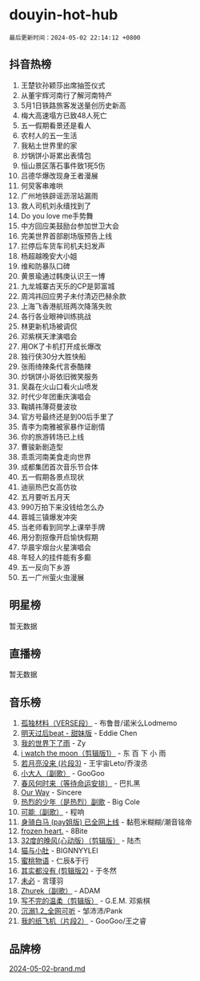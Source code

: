 # douyin-hot-hub

`最后更新时间：2024-05-02 22:14:12 +0800`

## 抖音热榜

1. 王楚钦孙颖莎出席抽签仪式
1. 从董宇辉河南行了解河南特产
1. 5月1日铁路旅客发送量创历史新高
1. 梅大高速塌方已致48人死亡
1. 五一假期看景还是看人
1. 农村人的五一生活
1. 我粘土世界里的家
1. 炒锅饼小哥累出表情包
1. 恒山景区落石事件致1死5伤
1. 吕德华爆改现身王者漫展
1. 何炅客串难哄
1. 广州地铁辟谣沥滘站漏雨
1. 救人司机刘永缙找到了
1. Do you love me手势舞
1. 中方回应美鼓励台参加世卫大会
1. 完美世界首部剧场版预告上线
1. 拦停后车货车司机夫妇发声
1. 杨超越晚安大小姐
1. 维和防暴队口碑
1. 黄景瑜通过韩庚认识王一博
1. 九龙城寨古天乐的CP是郭富城
1. 周鸿祎回应男子未付清迈巴赫余款
1. 上海飞香港航班两次降落失败
1. 各行各业眼神训练挑战
1. 林更新机场被调侃
1. 邓紫棋天津演唱会
1. 用OK了卡机打开成长爆改
1. 独行侠30分大胜快船
1. 张雨绮辣条代言泰酷辣
1. 炒锅饼小哥依旧微笑服务
1. 吴磊在火山口看火山喷发
1. 时代少年团重庆演唱会
1. 鞠婧祎薄荷曼波妆
1. 官方号最终还是到00后手里了
1. 青李为南雅被家暴作证剧情
1. 你的旅游转场已上线
1. 曹骏新剧造型
1. 乖乖河南美食走向世界
1. 成都集团首次音乐节合体
1. 五一假期各景点现状
1. 迪丽热巴女高仿妆
1. 五月要听五月天
1. 990万拍下来没钱给怎么办
1. 蓉城三镇爆发冲突
1. 当老师看到同学上课举手牌
1. 用分割抠像开启愉快假期
1. 华晨宇烟台火星演唱会
1. 年轻人的挂件能有多癫
1. 五一反向下乡游
1. 五一广州萤火虫漫展

## 明星榜

暂无数据

## 直播榜

暂无数据

## 音乐榜

1. [孤独材料（VERSE段）](https://sf5-hl-cdn-tos.douyinstatic.com/obj/tos-cn-ve-2774/ocX7glDNHYlwFeYrGQfBZoThtvPWy8tCCEBGKQ) - 布鲁昔/诺米么Lodmemo
1. [明天过后beat - 甜妹版](https://sf27-cdn-tos.douyinstatic.com/obj/tos-cn-ve-2774/osMLYeeoMm04CZyaI91XUDF8OzLRLgePKALGHI) - Eddie Chen
1. [我的世界下了雨](https://sf5-hl-cdn-tos.douyinstatic.com/obj/tos-cn-ve-2774/o85sBiwXIByH9bWIMAEEOoiQ1o1m9Afn15BspE) - Zy
1. [i watch the moon（剪辑版1）](https://sf3-cdn-tos.douyinstatic.com/obj/tos-cn-ve-2774/o0I9mSChzHZANMJIEBfkCQzzg6N5WAcVtqft9P) - 东 百 下 小 雨
1. [若月亮没来 (片段3)](https://sf3-cdn-tos.douyinstatic.com/obj/tos-cn-ve-2774/okfyEUsGW1B1ovJi5JiN9IjvAT2lMwA054GoEB) - 王宇宙Leto/乔浚丞
1. [小大人（副歌）](https://sf5-hl-cdn-tos.douyinstatic.com/obj/tos-cn-ve-2774/oIhaDwehWhLFsVIG7QIICLLazDNGJAGg5geeb4) - GooGoo
1. [春风何时来（等待命运安排）](https://sf3-cdn-tos.douyinstatic.com/obj/tos-cn-ve-2774/oICBNbD3gelMfB4WgiD1KI2jQtXZE2FgHLwtsl) - 巴扎黑
1. [Our Way](https://sf5-hl-cdn-tos.douyinstatic.com/obj/tos-cn-ve-2774/o8tPEkQgQNCe0DPeFwZzYrbqLlnzBBrYidWkEZ) - Sincere
1. [热烈的少年（是热烈）副歌](https://sf6-cdn-tos.douyinstatic.com/obj/tos-cn-ve-2774/owVNI0CLDAUMtSz6TEYvfFBFL4UDFFhLfgK8fa) - Big Cole
1. [可能（副歌）](https://sf5-hl-cdn-tos.douyinstatic.com/obj/tos-cn-ve-2774/cde1731888894259b333569393c2fb51) - 程响
1. [身骑白马 (pay姐版) 已全网上线](https://sf5-hl-cdn-tos.douyinstatic.com/obj/tos-cn-ve-2774/oQLO5ZgLsFkaDhdIIveF2zUCgfweY0gWaH4AQG) - 黏苞米糊糊/潮音铭帝
1. [frozen heart.](https://sf3-cdn-tos.douyinstatic.com/obj/tos-cn-ve-2774/oIIWJfyjIACZA9zQMtnJ6hQQhFC4vhCupoRBsO) - 8Bite
1. [32度的晚风(心动版）（剪辑版）](https://sf5-hl-cdn-tos.douyinstatic.com/obj/tos-cn-ve-2774/owNyabsyWdzUulxhoJfK8IBXgp0UMQAHpvGh2B) - 陆杰
1. [猫与小肚](https://sf5-hl-cdn-tos.douyinstatic.com/obj/tos-cn-ve-2774/osZeoClMECgK8DYl6VebABgbchEtPYQjZEnRtd) - BIGNNYYLEI
1. [蜜桃物语](https://sf5-hl-cdn-tos.douyinstatic.com/obj/tos-cn-ve-2774/oIhOSCZtIACtYU4XQkngiW9kCBfVD1Fz9IYeqL) - 仁辰&于行
1. [其实都没有 (剪辑版2)](https://sf5-hl-cdn-tos.douyinstatic.com/obj/tos-cn-ve-2774/oEBNQenHZtBhxYjGgUDQk0BCHTigQafgFlbQ7k) - 于冬然
1. [未必](https://sf27-cdn-tos.douyinstatic.com/obj/tos-cn-ve-2774/ogntQMFnKQDZUgTCYuJgfLEtleYZZFxBQqhhFB) - 言瑾羽
1. [Zhurek（副歌）](https://sf3-cdn-tos.douyinstatic.com/obj/tos-cn-ve-2774/ooQm8FBZQDlf0btEYgVpCcSCQfrdJGBEKZYBGS) - ADAM
1. [写不完的温柔（剪辑版）](https://sf5-hl-cdn-tos.douyinstatic.com/obj/tos-cn-ve-2774/oYBzzZQJ233GfwkemJJffAIWgeIYrjZfWhHTcG) - G.E.M. 邓紫棋
1. [沉溺1.2_全网可听](https://sf5-hl-cdn-tos.douyinstatic.com/obj/tos-cn-ve-2774/ok2QoiBqsWAX9McZmWiI9gAB0EzwD4Xj6yfmtH) - 邹沛沛/Pank
1. [我的纸飞机（片段2）](https://sf5-hl-cdn-tos.douyinstatic.com/obj/tos-cn-ve-2774/oM2ZrKcg2CD5AeRB2gkeXOFB1IxAGJdZPazYHf) - GooGoo/王之睿

## 品牌榜

[2024-05-02-brand.md](2024-05-02-brand.md)
